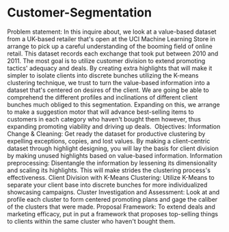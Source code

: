 # Customer-Segmentation
Problem statement: In this inquire about, we look at a value-based dataset from a UK-based retailer that's open at the UCI Machine Learning Store in arrange to pick up a careful understanding of the booming field of online retail. This dataset records each exchange that took put between 2010 and 2011. The most goal is to utilize customer division to extend promoting tactics' adequacy and deals. By creating extra highlights that will make it simpler to isolate clients into discrete bunches utilizing the K-means clustering technique, we trust to turn the value-based information into a dataset that's centered on desires of the client. We are going be able to comprehend the different profiles and inclinations of different client bunches much obliged to this segmentation. Expanding on this, we arrange to make a suggestion motor that will advance best-selling items to customers in each category who haven't bought them however, thus expanding promoting viability and driving up deals. 
Objectives: 
 Information Change & Cleaning: Get ready the dataset for productive clustering by expelling exceptions, copies, and lost values. By making a client-centric dataset through highlight designing, you will lay 
  the basis for client division by making unused highlights based on value-based information.
 Information preprocessing: Disentangle the information by lessening its dimensionality and scaling its highlights. This will make strides the clustering process's effectiveness.
 Client Division with K-Means Clustering: Utilize K-Means to separate your client base into discrete bunches for more individualized showcasing campaigns.
 Cluster Investigation and Assessment: Look at and profile each cluster to form centered promoting plans and gage the caliber of the clusters that were made.
 Proposal Framework: To extend deals and marketing efficacy, put in put a framework that proposes top-selling things to clients within the same cluster who haven't bought them.
